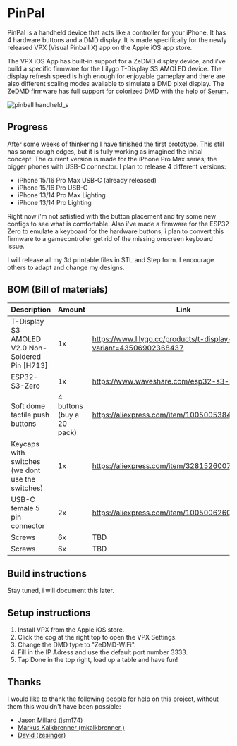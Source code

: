 # PinPal
PinPal is a handheld device that acts like a controller for your iPhone. It has 4 hardware buttons and a DMD display. It is made specifically for the newly released VPX (Visual Pinball X) app on the Apple iOS app store.

The VPX iOS App has built-in support for a ZeDMD display device, and i've build a specific firmware for the Lilygo T-Display S3 AMOLED device. The display refresh speed is high enough for enjoyable gameplay and there are also different scaling modes available to simulate a DMD pixel display. The ZeDMD firmware has full support for colorized DMD with the help of [Serum](https://github.com/zesinger/libserum).

![pinball handheld_s](https://github.com/user-attachments/assets/167c5652-8f31-4f30-a548-61e32d66f4b8)

## Progress
After some weeks of thinkering I have finished the first prototype. This still has some rough edges, but it is fully working as imagined the initial concept. The current version is made for the iPhone Pro Max series; the bigger phones with USB-C connector. I plan to release 4 different versions:
- iPhone 15/16 Pro Max USB-C (already released)
- iPhone 15/16 Pro USB-C
- iPhone 13/14 Pro Max Lighting
- iPhone 13/14 Pro Lighting

Right now i'm not satisfied with the button placement and try some new configs to see what is comfortable. Also i've made a firmware for the ESP32 Zero to emulate a keyboard for the hardware buttons; i plan to convert this firmware to a gamecontroller get rid of the missing onscreen keyboard issue. 

I will release all my 3d printable files in STL and Step form. I encourage others to adapt and change my designs. 

## BOM (Bill of materials)

|Description|Amount|Link|
|---|---|---|
|T-Display S3 AMOLED V2.0 Non-Soldered Pin [H713]| 1x | https://www.lilygo.cc/products/t-display-s3-amoled?variant=43506902368437 |
|ESP32-S3-Zero| 1x | https://www.waveshare.com/esp32-s3-zero.htm |
|Soft dome tactile push buttons|4 buttons (buy a 20 pack) |https://aliexpress.com/item/1005005384244944.html|
|Keycaps with switches (we dont use the switches)|1x|https://aliexpress.com/item/32815260070.html|
|USB-C female 5 pin connector|2x|https://aliexpress.com/item/1005006260700701.html|
|Screws|6x|TBD|
|Screws|6x|TBD|

## Build instructions

Stay tuned, i will document this later.

## Setup instructions

1. Install VPX from the Apple iOS store.
2. Click the cog at the right top to open the VPX Settings.
3. Change the DMD type to "ZeDMD-WiFi".
4. Fill in the IP Adress and use the default port number 3333.
5. Tap Done in the top right, load up a table and have fun!

## Thanks

I would like to thank the following people for help on this project, without them this wouldn't have been possible:

- [Jason Millard (jsm174)](https://github.com/jsm174)
- [Markus Kalkbrenner (mkalkbrenner )](https://github.com/mkalkbrenner)
- [David (zesinger)](https://github.com/zesinger)

